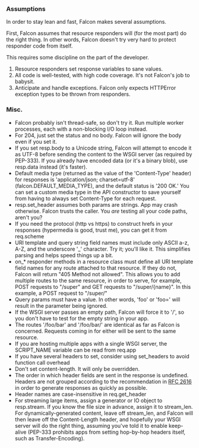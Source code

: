 ### Assumptions ###

In order to stay lean and fast, Falcon makes several assumptions.

First, Falcon assumes that resource responders will (for the most part) do the right thing. In other words, Falcon doesn't try very hard to protect responder code from itself.

This requires some discipline on the part of the developer.

1. Resource responders set response variables to sane values.
1. All code is well-tested, with high code coverage. It's not Falcon's job to babysit.
1. Anticipate and handle exceptions. Falcon only expects HTTPError exception types to be thrown from responders.

### Misc. ###

* Falcon probably isn't thread-safe, so don't try it. Run multiple worker processes, each with a non-blocking I/O loop instead.
* For 204, just set the status and no body. Falcon will ignore the body even if you set it.
* If you set resp.body to a Unicode string, Falcon will attempt to encode it as UTF-8 before sending the content to the WSGI server (as required by PEP-333). If you already have encoded data (or it's a binary blob), use resp.data instead (it's faster).
* Default media type (returned as the value of the 'Content-Type' header) for responses is 'application/json; charset=utf-8' (falcon.DEFAULT\_MEDIA\_TYPE), and the default status is '200 OK.' You can set a custom media type in the API constructor to save yourself from having to always set Content-Type for each request.
* resp.set_header assumes both params are strings. App may crash otherwise. Falcon trusts the caller. You *are* testing all your code paths, aren't you?
* If you need the protocol (http vs https) to construct hrefs in your responses (hypermedia is good, trust me), you can get it from req.scheme
* URI template and query string field names must include only ASCII a-z, A-Z, and the underscore '_' character. Try it; you'll like it. This simplifies parsing and helps speed things up a bit.
* on_* responder methods in a resource class must define all URI template field names for any route attached to that resource. If they do not, Falcon will return "405 Method not allowed". This allows you to add multiple routes to the same resource, in order to serve, for example, POST requests to "/super" and GET requests to "/super/{name}". In this example, a POST request to "/super/"
* Query params must have a value. In other words, 'foo' or 'foo=' will result in the parameter being ignored.
* If the WSGI server passes an empty path, Falcon will force it to '/', so you don't have to test for the empty string in your app.
* The routes '/foo/bar' and '/foo/bar/' are identical as far as Falcon is concerned. Requests coming in for either will be sent to the same resource.
* If you are hosting multiple apps with a single WSGI server, the SCRIPT_NAME variable can be read from req.app
* If you have several headers to set, consider using set_headers to avoid function call overhead
* Don't set content-length. It will only be overridden.
* The order in which header fields are sent in the response is undefined. Headers are not grouped according to the recommendation in [RFC 2616](http://tools.ietf.org/html/rfc2616#section-4.2) in order to generate responses as quickly as possible.
* Header names are case-insensitive in req.get_header
* For streaming large items, assign a generator or IO object to resp.stream. If you know the file size in advance, assign it to stream\_len. For dynamically-generated content, leave off stream\_len, and Falcon will then leave off the Content-Length header, and hopefully your WSGI server will do the right thing, assuming you've told it to enable keep-alive (PEP-333 prohibits apps from setting hop-by-hop headers itself, such as Transfer-Encoding).


